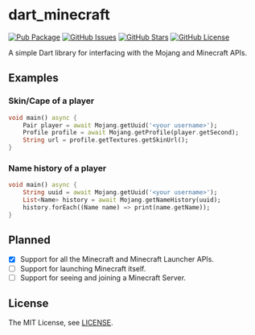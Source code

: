 dart_minecraft
==============

[![Pub Package](https://img.shields.io/pub/v/dart_minecraft.svg)](https://pub.dev/packages/dart_minecraft)
[![GitHub Issues](https://img.shields.io/github/issues/spnda/dart_minecraft.svg)](https://github.com/spnda/dart_minecraft/issues)
[![GitHub Stars](https://img.shields.io/github/stars/spnda/dart_minecraft.svg)](https://github.com/spnda/dart_minecraft/stargazers)
[![GitHub License](https://img.shields.io/badge/license-MIT-blue.svg)](https://raw.githubusercontent.com/spnda/dart_minecraft/main/LICENSE)

A simple Dart library for interfacing with the Mojang and Minecraft APIs.

Examples
--------

### Skin/Cape of a player

```dart
void main() async {
    Pair player = await Mojang.getUuid('<your username>');
    Profile profile = await Mojang.getProfile(player.getSecond);
    String url = profile.getTextures.getSkinUrl();
}
```

### Name history of a player

```dart
void main() async {
    String uuid = await Mojang.getUuid('<your username>');
    List<Name> history = await Mojang.getNameHistory(uuid);
    history.forEach((Name name) => print(name.getName));
}
```

Planned
--------

- [x] Support for all the Minecraft and Minecraft Launcher APIs.
- [ ] Support for launching Minecraft itself.
- [ ] Support for seeing and joining a Minecraft Server.

License
--------

The MIT License, see [LICENSE](https://github.com/spnda/dart_minecraft/raw/main/LICENSE).
